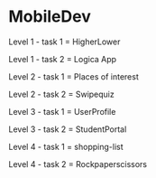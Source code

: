 # MobileDev

Level 1 - task 1 = HigherLower

Level 1 - task 2 = Logica App

Level 2 - task 1 = Places of interest

Level 2 - task 2 = Swipequiz

Level 3 - task 1 = UserProfile

Level 3 - task 2 = StudentPortal

Level 4 - task 1 = shopping-list

Level 4 - task 2 = Rockpaperscissors
